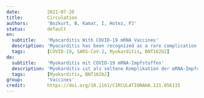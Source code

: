 ```yaml
---
date:          2021-07-20
title:         Circulation
authors:       'Bozkurt, B, Kamat, I, Hotez, PJ'
status:        default
en:
  subtitle:    'Myocarditis With COVID-19 mRNA Vaccines'
  description: 'Myocarditis has been recognized as a rare complication of coronavirus disease 2019 (COVID-19) mRNA vaccinations, especially in young adult and adolescent males. According to the US Centers for Disease Control and Prevention, myocarditis/pericarditis rates are ≈12.6 cases per million doses of second-dose mRNA vaccine among individuals 12 to 39 years of age. In reported cases, patients with myocarditis invariably presented with chest pain, usually 2 to 3 days after a second dose of mRNA vaccination, and had elevated cardiac troponin levels. ECG was abnormal with ST elevations in most, and cardiac MRI was suggestive of myocarditis in all tested patients. There was no evidence of acute COVID-19 or other viral infections. In 1 case, a cardiomyopathy gene panel was negative, but autoantibody levels against certain self-antigens and frequency of natural killer cells were increased. Although the mechanisms for development of myocarditis are not clear, molecular mimicry between the spike protein of severe acute respiratory syndrome coronavirus-2 (SARS-CoV-2) and self-antigens, trigger of preexisting dysregulated immune pathways in certain individuals, immune response to mRNA, and activation of immunologic pathways, and dysregulated cytokine expression have been proposed. The reasons for male predominance in myocarditis cases are unknown, but possible explanations relate to sex hormone differences in immune response and myocarditis, and also underdiagnosis of cardiac disease in women. Almost all patients had resolution of symptoms and signs and improvement in diagnostic markers and imaging with or without treatment. Despite rare cases of myocarditis, the benefit-risk assessment for COVID-19 vaccination shows a favorable balance for all age and sex groups; therefore, COVID-19 vaccination is recommended for everyone ≥12 years of age.'
  tags:        [COVID-19, SARS-CoV-2, Myokarditis, BNT162b2]
de:
  subtitle:    'Myokarditis mit COVID-19 mRNA-Impfstoffen'
  description: 'Myokarditis ist als seltene Komplikation der mRNA-Impfung gegen die Coronavirus-Krankheit 2019 (COVID-19) bekannt, insbesondere bei jungen Erwachsenen und männlichen Jugendlichen. Nach Angaben der US-amerikanischen Centers for Disease Control and Prevention liegt die Myokarditis-/Perikarditis-Rate bei 12- bis 39-Jährigen bei ≈12,6 Fällen pro einer Million Dosen des mRNA-Zweitimpfstoffs. In den gemeldeten Fällen traten bei Patienten mit Myokarditis ausnahmslos Schmerzen in der Brust auf, in der Regel 2 bis 3 Tage nach einer zweiten Dosis der mRNA-Impfung, und sie hatten erhöhte kardiale Troponinwerte. Das EKG war in den meisten Fällen abnormal mit ST-Hebungen, und die kardiale MRT deutete bei allen untersuchten Patienten auf eine Myokarditis hin. Es gab keine Hinweise auf eine akute COVID-19-Infektion oder andere Virusinfektionen. In einem Fall war ein Kardiomyopathie-Gen-Panel negativ, aber die Autoantikörperspiegel gegen bestimmte Selbstantigene und die Häufigkeit der natürlichen Killerzellen waren erhöht. Obwohl die Mechanismen für die Entwicklung der Myokarditis nicht klar sind, wurden eine molekulare Mimikry zwischen dem Spike-Protein des schweren akuten respiratorischen Syndroms Coronavirus-2 (SARS-CoV-2) und Selbstantigenen, die Auslösung bereits bestehender dysregulierter Immunwege bei bestimmten Personen, eine Immunantwort auf mRNA und die Aktivierung immunologischer Wege sowie eine dysregulierte Zytokinexpression vorgeschlagen. Die Gründe für das Überwiegen männlicher Myokarditisfälle sind nicht bekannt, aber mögliche Erklärungen beziehen sich auf geschlechtshormonelle Unterschiede bei der Immunantwort und Myokarditis sowie auf die Unterdiagnose von Herzerkrankungen bei Frauen. Bei fast allen Patienten klangen die Symptome und Anzeichen ab und die diagnostischen Marker und die Bildgebung verbesserten sich mit oder ohne Behandlung. Trotz seltener Fälle von Myokarditis zeigt die Nutzen-Risiko-Bewertung für die COVID-19-Impfung ein günstiges Verhältnis für alle Alters- und Geschlechtsgruppen; daher wird die COVID-19-Impfung für alle Personen im Alter von ≥12 Jahren empfohlen.' 
  tags:        [Myokarditis, BNT162b2]
group:         'Vaccines'
credit:        https://doi.org/10.1161/CIRCULATIONAHA.121.056135
---
```

